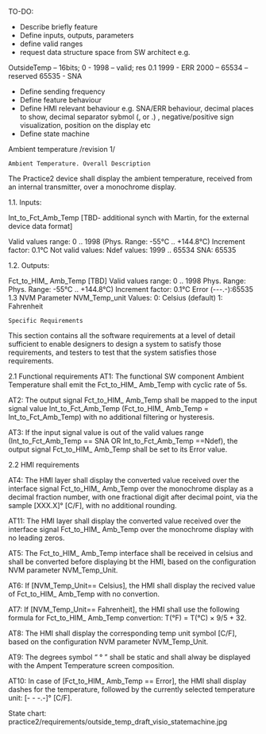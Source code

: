 TO-DO:

* Describe briefly feature
* Define inputs, outputs, parameters
* define valid ranges
* request data structure space from SW architect e.g.

OutsideTemp – 16bits; 
0 - 1998 – valid; res 0.1
1999 - ERR
2000 – 65534 – reserved
65535 - SNA


* Define sending frequency
* Define feature behaviour
* Define HMI relevant behaviour e.g. SNA/ERR behaviour, decimal places to show, decimal separator sybmol (, or .) , negative/positive sign visualization, position on the display etc
* Define state machine






Ambient temperature /revision 1/

    Ambient Temperature. Overall Description

The Practice2 device shall display the ambient temperature, received from an internal transmitter, over a monochrome display.

1.1. Inputs:

Int_to_Fct_Amb_Temp [TBD- additional synch with Martin, for the external device data format]

Valid values range: 0 .. 1998 (Phys. Range:  -55°C .. +144.8°C)
Increment factor:  0.1°C
Not valid values:
  Ndef values: 1999 .. 65534
  SNA: 65535

1.2. Outputs:

Fct_to_HIM_ Amb_Temp [TBD] Valid values range: 0 .. 1998 Phys. Range: Phys. Range: -55°C .. +144.8°C) Increment factor: 0.1°C Error (---.-):65535 1.3 NVM Parameter NVM_Temp_unit Values: 0: Celsius (default) 1: Fahrenheit

    Specific Requirements

This section contains all the software requirements at a level of detail sufficient to enable designers to design a system to satisfy those requirements, and testers to test that the system satisfies those requirements.

2.1 Functional requirements AT1: The functional SW component Ambient Temperature shall emit the Fct_to_HIM_ Amb_Temp with cyclic rate of 5s.

AT2: The output signal Fct_to_HIM_ Amb_Temp shall be mapped to the input signal value Int_to_Fct_Amb_Temp (Fct_to_HIM_ Amb_Temp = Int_to_Fct_Amb_Temp) with no additional filtering or hysteresis.

AT3: If the input signal value is out of the valid values range (Int_to_Fct_Amb_Temp == SNA OR Int_to_Fct_Amb_Temp ==Ndef), the output signal Fct_to_HIM_ Amb_Temp shall be set to its Error value.

2.2 HMI requirements

AT4: The HMI layer shall display the converted value received over the interface signal Fct_to_HIM_ Amb_Temp over the monochrome display as a decimal fraction number, with one fractional digit after decimal point, via the sample [XXX.X]° [C/F], with no additional rounding.

AT11: The HMI layer shall display the converted value received over the interface signal Fct_to_HIM_ Amb_Temp over the monochrome display with no leading zeros.

AT5: The Fct_to_HIM_ Amb_Temp interface shall be received in celsius and shall be converted before displaying bt the HMI, based on the configuration NVM parameter NVM_Temp_Unit.

AT6: If [NVM_Temp_Unit== Celsius], the HMI shall display the recived value of Fct_to_HIM_ Amb_Temp with no convertion.

AT7: If [NVM_Temp_Unit== Fahrenheit], the HMI shall use the following formula for Fct_to_HIM_ Amb_Temp convertion: T(°F) = T(°C) × 9/5 + 32.

AT8: The HMI shall display the corresponding temp unit symbol [C/F], based on the configuration NVM parameter NVM_Temp_Unit.

AT9: The degrees symbol “ ° ” shall be static and shall alway be displayed with the Ampent Temperature screen composition.

AT10: In case of [Fct_to_HIM_ Amb_Temp == Error], the HMI shall display dashes for the temperature, followed by the currently selected temperature unit: [- - -.-]° [C/F].

State chart: practice2/requirements/outside_temp_draft_visio_statemachine.jpg
